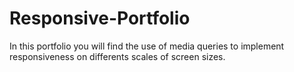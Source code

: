 # Responsive-Portfolio
In this portfolio you will find the use of media queries to implement responsiveness on differents scales of screen sizes.
